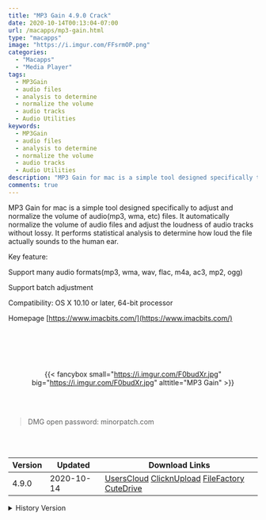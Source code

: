 ```yaml
---
title: "MP3 Gain 4.9.0 Crack"
date: 2020-10-14T00:13:04-07:00
url: /macapps/mp3-gain.html
type: "macapps"
image: "https://i.imgur.com/FFsrmOP.png"
categories:
  - "Macapps"
  - "Media Player"
tags:
  - MP3Gain
  - audio files
  - analysis to determine
  - normalize the volume
  - audio tracks
  - Audio Utilities
keywords:
  - MP3Gain
  - audio files
  - analysis to determine
  - normalize the volume
  - audio tracks
  - Audio Utilities
description: "MP3 Gain for mac is a simple tool designed specifically to adjust and normalize the volume of audio(mp3, wma, etc) files"
comments: true
---
```


MP3 Gain for mac is a simple tool designed specifically to adjust and normalize the volume of audio(mp3, wma, etc) files. It automatically normalize the volume of audio files and adjust the loudness of audio tracks without lossy. It performs statistical analysis to determine how loud the file actually sounds to the human ear.

Key feature:

Support many audio formats(mp3, wma, wav, flac, m4a, ac3, mp2, ogg)

Support batch adjustment

Compatibility: OS X 10.10 or later, 64-bit processor

Homepage [https://www.imacbits.com/](https://www.imacbits.com/)

<br/>
<br/>
<script async src="https://pagead2.googlesyndication.com/pagead/js/adsbygoogle.js"></script>
<ins class="adsbygoogle"
     style="display:block; text-align:center;"
     data-ad-layout="in-article"
     data-ad-format="fluid"
     data-ad-client="ca-pub-8746275014476192"
     data-ad-slot="5144997159"></ins>
<script>
     (adsbygoogle = window.adsbygoogle || []).push({});
</script>
<br/>
<br/>


<center>

{{< fancybox small="https://i.imgur.com/F0budXr.jpg" big="https://i.imgur.com/F0budXr.jpg" alttitle="MP3 Gain" >}}

</center>

<br/>
<br/>


> DMG open password: minorpatch.com

<br/>

<br/>
<div id="history_version" class="history_version">

| Version | Updated | Download Links |
| ---- | ---- | ---- |
| 4.9.0 | 2020-10-14 | [UsersCloud](https://ouo.io/vYHAnX)   [ClicknUpload](https://ouo.io/3JJHYOE)   [FileFactory](https://ouo.io/cft5fmF)   [CuteDrive](https://ouo.io/DEe6bg) |
<details>
<summary>History Version</summary>

| Version | Updated | Download Links |
| ---- | ---- | ---- |
| 4.8.0 | 2020-07-13 | [UsersCloud](https://ouo.io/5zouXU)   [ClicknUpload](https://ouo.io/Iiysg0O)   [FileFactory](https://ouo.io/I94n7n)   [CuteDrive](https://ouo.io/8TC88q) |
</details>

</div>
